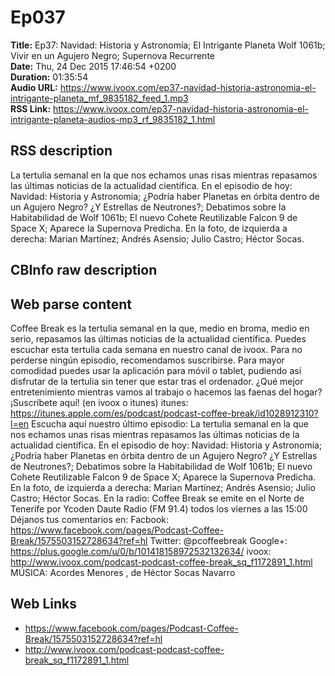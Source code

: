 # Ep037  
**Title:** Ep37: Navidad: Historia y Astronomía; El Intrigante Planeta Wolf 1061b; Vivir en un Agujero Negro; Supernova Recurrente  
**Date:** Thu, 24 Dec 2015 17:46:54 +0200  
**Duration:** 01:35:54  
**Audio URL:** https://www.ivoox.com/ep37-navidad-historia-astronomia-el-intrigante-planeta_mf_9835182_feed_1.mp3  
**RSS Link:** https://www.ivoox.com/ep37-navidad-historia-astronomia-el-intrigante-planeta-audios-mp3_rf_9835182_1.html  

## RSS description
La tertulia semanal en la que nos echamos unas risas mientras repasamos las últimas noticias de la actualidad científica. En el episodio de hoy: Navidad: Historia y Astronomía; ¿Podría haber Planetas en órbita dentro de un Agujero Negro? ¿Y Estrellas de Neutrones?; Debatimos sobre la Habitabilidad de Wolf 1061b; El nuevo Cohete Reutilizable Falcon 9 de Space X; Aparece la Supernova Predicha. En la foto, de izquierda a derecha: Marian Martínez; Andrés Asensio; Julio Castro; Héctor Socas.

## CBInfo raw description


## Web parse content
Coffee Break es la tertulia semanal en la que, medio en broma, medio en serio, repasamos las últimas noticias de la actualidad científica. Puedes escuchar esta tertulia cada semana en nuestro canal de ivoox. Para no perderse ningún episodio, recomendamos suscribirse. Para mayor comodidad puedes usar la aplicación para móvil o tablet, pudiendo así disfrutar de la tertulia sin tener que estar tras el ordenador. ¿Qué mejor entretenimiento mientras vamos al trabajo o hacemos las faenas del hogar? ¡Suscríbete aquí! (en ivoox o itunes) itunes: https://itunes.apple.com/es/podcast/podcast-coffee-break/id1028912310?l=en Escucha aquí nuestro último episodio: La tertulia semanal en la que nos echamos unas risas mientras repasamos las últimas noticias de la actualidad científica. En el episodio de hoy: Navidad: Historia y Astronomía; ¿Podría haber Planetas en órbita dentro de un Agujero Negro? ¿Y Estrellas de Neutrones?; Debatimos sobre la Habitabilidad de Wolf 1061b; El nuevo Cohete Reutilizable Falcon 9 de Space X; Aparece la Supernova Predicha. En la foto, de izquierda a derecha: Marian Martínez; Andrés Asensio; Julio Castro; Héctor Socas. En la radio: Coffee Break se emite en el Norte de Tenerife por Ycoden Daute Radio (FM 91.4) todos los viernes a las 15:00 Déjanos tus comentarios en: Facbook: https://www.facebook.com/pages/Podcast-Coffee-Break/1575503152728634?ref=hl Twitter: @pcoffeebreak Google+: https://plus.google.com/u/0/b/101418158972532132634/ ivoox: http://www.ivoox.com/podcast-podcast-coffee-break_sq_f1172891_1.html MÚSICA: Acordes Menores , de Héctor Socas Navarro

## Web Links
- https://www.facebook.com/pages/Podcast-Coffee-Break/1575503152728634?ref=hl
- http://www.ivoox.com/podcast-podcast-coffee-break_sq_f1172891_1.html